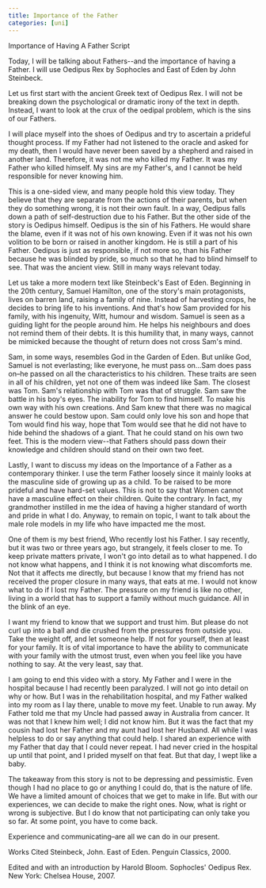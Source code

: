 ```yaml
---
title: Importance of the Father
categories: [uni]
---
```

Importance of Having A Father Script

Today, I will be talking about Fathers--and the importance of having a Father. I will use Oedipus Rex by Sophocles and East of Eden by John Steinbeck.

Let us first start with the ancient Greek text of Oedipus Rex. I will not be breaking down the psychological or dramatic irony of the text in depth. Instead, I want to look at the crux of the oedipal problem, which is the sins of our Fathers.

I will place myself into the shoes of Oedipus and try to ascertain a prideful thought process. If my Father had not listened to the oracle and asked for my death, then I would have never been saved by a shepherd and raised in another land. Therefore, it was not me who killed my Father. It was my Father who killed himself. My sins are my Father's, and I cannot be held responsible for never knowing him.

This is a one-sided view, and many people hold this view today. They believe that they are separate from the actions of their parents, but when they do something wrong, it is not their own fault. In a way, Oedipus falls down a path of self-destruction due to his Father. But the other side of the story is Oedipus himself. Oedipus is the sin of his Fathers. He would share the blame, even if it was not of his own knowing. Even if it was not his own volition to be born or raised in another kingdom. He is still a part of his Father. Oedipus is just as responsible, if not more so, than his Father because he was blinded by pride, so much so that he had to blind himself to see.
That was the ancient view. Still in many ways relevant today.

Let us take a more modern text like Steinbeck's East of Eden. Beginning in the 20th century, Samuel Hamilton, one of the story's main protagonists, lives on barren land, raising a family of nine. Instead of harvesting crops, he decides to bring life to his inventions. And that's how Sam provided for his family, with his ingenuity, Witt, humour and wisdom. Samuel is seen as a guiding light for the people around him. He helps his neighbours and does not remind them of their debts. It is this humility that, in many ways, cannot be mimicked because the thought of return does not cross Sam's mind.

Sam, in some ways, resembles God in the Garden of Eden. But unlike God, Samuel is not everlasting; like everyone, he must pass on...Sam does pass on–he passed on all the characteristics to his children. These traits are seen in all of his children, yet not one of them was indeed like Sam. The closest was Tom. Sam's relationship with Tom was that of struggle. Sam saw the battle in his boy's eyes. The inability for Tom to find himself. To make his own way with his own creations. And Sam knew that there was no magical answer he could bestow upon. Sam could only love his son and hope that Tom would find his way, hope that Tom would see that he did not have to hide behind the shadows of a giant. That he could stand on his own two feet.
This is the modern view--that Fathers should pass down their knowledge and children should stand on their own two feet.



Lastly, I want to discuss my ideas on the Importance of a Father as a contemporary thinker. I use the term Father loosely since it mainly looks at the masculine side of growing up as a child. To be raised to be more prideful and have hard-set values. This is not to say that Women cannot have a masculine effect on their children. Quite the contrary. In fact, my grandmother instilled in me the idea of having a higher standard of worth and pride in what I do. Anyway, to remain on topic, I want to talk about the male role models in my life who have impacted me the most.

One of them is my best friend, Who recently lost his Father. I say recently, but it was two or three years ago, but strangely, it feels closer to me. To keep private matters private, I won't go into detail as to what happened. I do not know what happens, and I think it is not knowing what discomforts me. Not that it affects me directly, but because I know that my friend has not received the proper closure in many ways, that eats at me. I would not know what to do if I lost my Father. The pressure on my friend is like no other, living in a world that has to support a family without much guidance. All in the blink of an eye.

I want my friend to know that we support and trust him. But please do not curl up into a ball and die crushed from the pressures from outside you. Take the weight off, and let someone help. If not for yourself, then at least for your family. It is of vital importance to have the ability to communicate with your family with the utmost trust, even when you feel like you have nothing to say. At the very least, say that.


I am going to end this video with a story. My Father and I were in the hospital because I had recently been paralyzed. I will not go into detail on why or how. But I was in the rehabilitation hospital, and my Father walked into my room as I lay there, unable to move my feet. Unable to run away. My Father told me that my Uncle had passed away in Australia from cancer. It was not that I knew him well; I did not know him. But it was the fact that my cousin had lost her Father and my aunt had lost her Husband. All while I was helpless to do or say anything that could help. I shared an experience with my Father that day that I could never repeat. I had never cried in the hospital up until that point, and I prided myself on that feat. But that day, I wept like a baby.

The takeaway from this story is not to be depressing and pessimistic. Even though I had no place to go or anything I could do, that is the nature of life. We have a limited amount of choices that we get to make in life. But with our experiences, we can decide to make the right ones. Now, what is right or wrong is subjective. But I do know that not participating can only take you so far. At some point, you have to come back.

Experience and communicating–are all we can do in our present.

Works Cited
Steinbeck, John. East of Eden. Penguin Classics, 2000.

Edited and with an introduction by Harold Bloom. Sophocles' Oedipus Rex. New York: Chelsea House, 2007.
